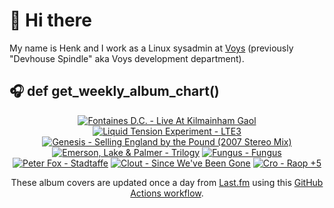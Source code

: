 # 👋 Hi there

My name is Henk and I work as a Linux sysadmin at <a href="https://www.voys.co/about/">Voys</a> (previously "Devhouse Spindle" aka Voys development department).

## 🎧 def get_weekly_album_chart()
<!-- lastfm -->
<p align="center"><a href="https://www.last.fm/music/Fontaines+D.C./Live+At+Kilmainham+Gaol"><img src="https://lastfm.freetls.fastly.net/i/u/64s/6c2c9e8f85f51300cbc6e10633f9232e.jpg" title="Fontaines D.C. - Live At Kilmainham Gaol"></a> <a href="https://www.last.fm/music/Liquid+Tension+Experiment/LTE3"><img src="https://lastfm.freetls.fastly.net/i/u/64s/61ba5b03b92395e1636c8a4d06c04fc6.jpg" title="Liquid Tension Experiment - LTE3"></a> <a href="https://www.last.fm/music/Genesis/Selling+England+by+the+Pound+(2007+Stereo+Mix)"><img src="https://lastfm.freetls.fastly.net/i/u/64s/53310f6c479d4bc83f5607b6f9e07dbf.jpg" title="Genesis - Selling England by the Pound (2007 Stereo Mix)"></a> <a href="https://www.last.fm/music/Emerson,+Lake+&+Palmer/Trilogy"><img src="https://lastfm.freetls.fastly.net/i/u/64s/6abcc417ec264005877fc0bb9f358923.png" title="Emerson, Lake & Palmer - Trilogy"></a> <a href="https://www.last.fm/music/Fungus/Fungus"><img src="https://lastfm.freetls.fastly.net/i/u/64s/5583bda786f745b59df9f6f61bd9b79e.jpg" title="Fungus - Fungus"></a> <a href="https://www.last.fm/music/Peter+Fox/Stadtaffe"><img src="https://lastfm.freetls.fastly.net/i/u/64s/4f2215b8f5da47b88388ec67d621b495.png" title="Peter Fox - Stadtaffe"></a> <a href="https://www.last.fm/music/Clout/Since+We%27ve+Been+Gone"><img src="https://lastfm.freetls.fastly.net/i/u/64s/f415c802f75a4b3bb63600fcc6a2caeb.jpg" title="Clout - Since We've Been Gone"></a> <a href="https://www.last.fm/music/Cro/Raop+%252B5"><img src="https://lastfm.freetls.fastly.net/i/u/64s/781dcc465ee84d219bf3f61d4e7ad70c.png" title="Cro - Raop +5"></a> </p>

<p align="center">These album covers are updated once a day from <a href="https://www.last.fm/user/hbokh">Last.fm</a> using this <a href="https://github.com/marketplace/actions/lastfm-to-markdown">GitHub Actions workflow</a>.</p>
